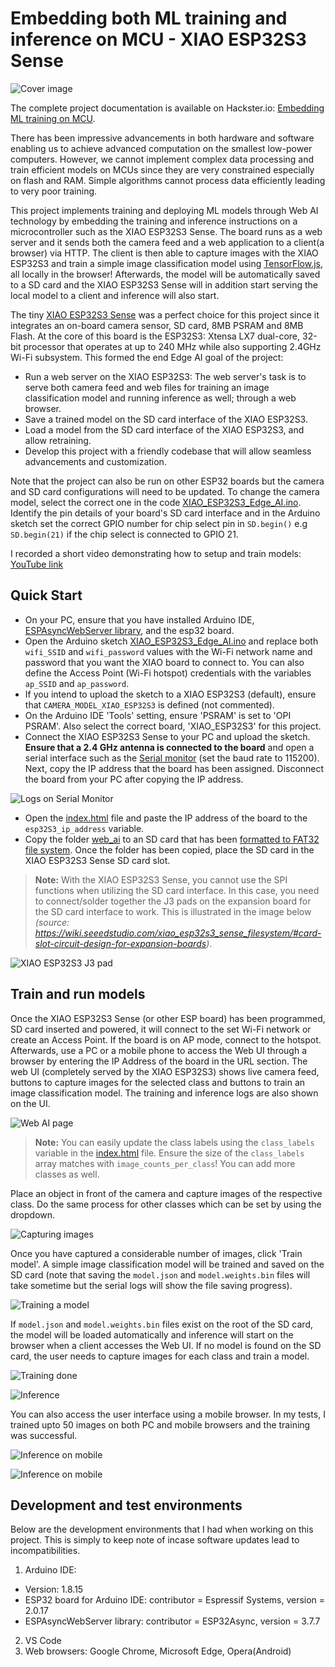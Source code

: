 # Embedding both ML training and inference on MCU - XIAO ESP32S3 Sense

![Cover image](media/cover_image.jpg)

The complete project documentation is available on Hackster.io: [Embedding ML training on MCU](https://www.hackster.io/sologithu/embedding-ml-training-on-mcu-b3cfd2).

There has been impressive advancements in both hardware and software enabling us to achieve advanced computation on the smallest low-power computers. However, we cannot implement complex data processing and train efficient models on MCUs since they are very constrained especially on flash and RAM. Simple algorithms cannot process data efficiently leading to very poor training. 

This project implements training and deploying ML models through Web AI technology by embedding the training and inference instructions on a microcontroller such as the XIAO ESP32S3 Sense. The board runs as a web server and it sends both the camera feed and a web application to a client(a browser) via HTTP. The client is then able to capture images with the XIAO ESP32S3 and train a simple image classification model using [TensorFlow.js](https://www.tensorflow.org/js), all locally in the browser! Afterwards, the model will be automatically saved to a SD card and the XIAO ESP32S3 Sense will in addition start serving the local model to a client and inference will also start. 

The tiny [XIAO ESP32S3 Sense](https://wiki.seeedstudio.com/xiao_esp32s3_getting_started/) was a perfect choice for this project since it integrates an on-board camera sensor, SD card, 8MB PSRAM and 8MB Flash. At the core of this board is the ESP32S3: Xtensa LX7 dual-core, 32-bit processor that operates at up to 240 MHz while also supporting 2.4GHz Wi-Fi subsystem. This formed the end Edge AI goal of the project:
- Run a web server on the XIAO ESP32S3: The web server's task is to serve both camera feed and web files for training an image classification model and running inference as well; through a web browser.
- Save a trained model on the SD card interface of the XIAO ESP32S3.
- Load a model from the SD card interface of the XIAO ESP32S3, and allow retraining.
- Develop this project with a friendly codebase that will allow seamless advancements and customization.

Note that the project can also be run on other ESP32 boards but the camera and SD card configurations will need to be updated. To change the camera model, select the correct one in the code [XIAO_ESP32S3_Edge_AI.ino](XIAO_ESP32S3_Edge_AI/XIAO_ESP32S3_Edge_AI.ino). Identify the pin details of your board's SD card interface and in the Arduino sketch set the correct GPIO number for chip select pin in ```SD.begin()``` e.g ```SD.begin(21)``` if the chip select is connected to GPIO 21.

I recorded a short video demonstrating how to setup and train models: [YouTube link](https://youtu.be/UVWmFLhP9X4)

## Quick Start

- On your PC, ensure that you have installed Arduino IDE, [ESPAsyncWebServer library](https://github.com/ESP32Async/ESPAsyncWebServer), and the esp32 board.
- Open the Arduino sketch [XIAO_ESP32S3_Edge_AI.ino](XIAO_ESP32S3_Edge_AI/XIAO_ESP32S3_Edge_AI.ino) and replace both ```wifi_SSID``` and ```wifi_password``` values with the Wi-Fi network name and password that you want the XIAO board to connect to. You can also define the Access Point (Wi-Fi hotspot) credentials with the variables ```ap_SSID``` and ```ap_password```.
- If you intend to upload the sketch to a XIAO ESP32S3 (default), ensure that ```CAMERA_MODEL_XIAO_ESP32S3``` is defined (not commented).
- On the Arduino IDE 'Tools' setting, ensure 'PSRAM' is set to 'OPI PSRAM'. Also select the correct board, 'XIAO_ESP32S3' for this project.
- Connect the XIAO ESP32S3 Sense to your PC and upload the sketch. **Ensure that a 2.4 GHz antenna is connected to the board** and open a serial interface such as the [Serial monitor](https://docs.arduino.cc/software/ide-v2/tutorials/ide-v2-serial-monitor/) (set the baud rate to 115200). Next, copy the IP address that the board has been assigned. Disconnect the board from your PC after copying the IP address.

![Logs on Serial Monitor](media/Serial_Monitor_successful_wireless_conn.png)

- Open the [index.html](web_ai/index.html) file and paste the IP address of the board to the ```esp32S3_ip_address``` variable.
- Copy the folder [web_ai](web_ai/) to an SD card that has been [formatted to FAT32 file system](https://wiki.seeedstudio.com/xiao_esp32s3_sense_filesystem/#prepare-the-microsd-card). Once the folder has been copied, place the SD card in the XIAO ESP32S3 Sense SD card slot.

> **Note:** With the XIAO ESP32S3 Sense, you cannot use the SPI functions when utilizing the SD card interface. In this case, you need to connect/solder together the J3 pads on the expansion board for the SD card interface to work. This is illustrated in the image below <em>(source: https://wiki.seeedstudio.com/xiao_esp32s3_sense_filesystem/#card-slot-circuit-design-for-expansion-boards)</em>.

![XIAO ESP32S3 J3 pad](media/XIAO_ESP32S3_J3_pad.png)

## Train and run models

Once the XIAO ESP32S3 Sense (or other ESP board) has been programmed, SD card inserted and powered, it will connect to the set Wi-Fi network or create an Access Point. If the board is on AP mode, connect to the hotspot. Afterwards, use a PC or a mobile phone to access the Web UI through a browser by entering the IP Address of the board in the URL section. The web UI (completely served by the XIAO ESP32S3) shows live camera feed, buttons to capture images for the selected class and buttons to train an image classification model. The training and inference logs are also shown on the UI.

![Web AI page](media/Web_AI_page.png)

> **Note:** You can easily update the class labels using the ```class_labels``` variable in the [index.html](web_ai/index.html) file. Ensure the size of the ```class_labels``` array matches with ```image_counts_per_class```! You can add more classes as well.

Place an object in front of the camera and capture images of the respective class. Do the same process for other classes which can be set by using the dropdown. 

![Capturing images](media/Web_AI_page_capturing_images.png)

Once you have captured a considerable number of images, click 'Train model'. A simple image classification model will be trained and saved on the SD card (note that saving the ```model.json``` and ```model.weights.bin``` files will take sometime but the serial logs will show the file saving progress).

![Training a model](media/Web_AI_page_model_training.png)

If ```model.json``` and ```model.weights.bin``` files exist on the root of the SD card, the model will be loaded automatically and inference will start on the browser when a client accesses the Web UI. If no model is found on the SD card, the user needs to capture images for each class and train a model.

![Training done](media/Web_AI_page_model_training_done.png)

![Inference](media/Web_AI_page_inference.png)

You can also access the user interface using a mobile browser. In my tests, I trained upto 50 images on both PC and mobile browsers and the training was successful.

![Inference on mobile](media/Web_AI_page_inference_on_mobile.png)

![Inference on mobile](media/Web_AI_page_inference_on_mobile_2.png)

## Development and test environments

Below are the development environments that I had when working on this project. This is simply to keep note of incase software updates lead to incompatibilities.

1) Arduino IDE: 
- Version: 1.8.15
- ESP32 board for Arduino IDE: contributor = Espressif Systems, version = 2.0.17
- ESPAsyncWebServer library: contributor = ESP32Async, version = 3.7.7
2) VS Code
3) Web browsers: Google Chrome, Microsoft Edge, Opera(Android)